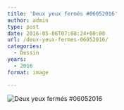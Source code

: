 ```yaml
---
title: 'Deux yeux fermés #06052016'
author: admin
type: post
date: 2016-05-06T07:08:24+00:00
url: /deux-yeux-fermes-06052016/
categories:
  - Dessin
years:
  - 2016
format: image

---
```

![Deux yeux fermés #06052016](./img_0371.jpg)